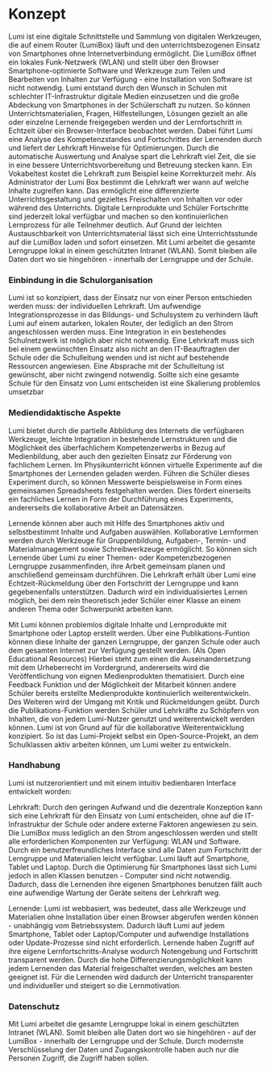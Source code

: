 # Konzept

Lumi ist eine digitale Schnittstelle und Sammlung von digitalen Werkzeugen, die auf einem Router (LumiBox) läuft und den unterrichtsbezogenen Einsatz von Smartphones ohne Internetverbindung ermöglicht. Die LumiBox öffnet ein lokales Funk-Netzwerk (WLAN) und stellt über den Browser Smartphone-optimierte Software und Werkzeuge zum Teilen und Bearbeiten von Inhalten zur Verfügung - eine Installation von Software ist nicht notwendig. Lumi entstand durch den Wunsch in Schulen mit schlechter IT-Infrastruktur digitale Medien einzusetzen und die große Abdeckung von Smartphones in der Schülerschaft zu nutzen. So können Unterrichtsmaterialien, Fragen, Hilfestellungen, Lösungen gezielt an alle oder einzelne Lernende freigegeben werden und der Lernfortschritt in Echtzeit über ein Browser-Interface beobachtet werden. Dabei führt Lumi eine Analyse des Kompetenzstandes und Fortschrittes der Lernenden durch und liefert der Lehrkraft Hinweise für Optimierungen. Durch die automatische Auswertung und Analyse spart die Lehrkraft viel Zeit, die sie in eine bessere Unterrichtsvorbereitung und Betreuung stecken kann. Ein Vokabeltest kostet die Lehrkraft zum Beispiel keine Korrekturzeit mehr. Als Administrator der Lumi Box bestimmt die Lehrkraft wer wann auf welche Inhalte zugreifen kann. Das ermöglicht eine differenzierte Unterrichtsgestaltung und gezieltes Freischalten von Inhalten vor oder während des Unterrichts. Digitale Lernprodukte und Schüler Fortschritte sind jederzeit lokal verfügbar und machen so den kontinuierlichen Lernprozess für alle Teilnehmer deutlich. Auf Grund der leichten Austauschbarkeit von Unterrichtsmaterial lässt sich eine Unterrichtsstunde auf die LumiBox laden und sofort einsetzen. Mit Lumi arbeitet die gesamte Lerngruppe lokal in einem geschützten Intranet (WLAN). Somit bleiben alle Daten dort wo sie hingehören - innerhalb der Lerngruppe und der Schule.

### Einbindung in die Schulorganisation

Lumi ist so konzipiert, dass der Einsatz nur von einer Person entschieden werden muss: der individuellen Lehrkraft. Um aufwendige Integrationsprozesse in das Bildungs- und Schulsystem zu verhindern läuft Lumi auf einem autarken, lokalen Router, der lediglich an den Strom angeschlossen werden muss. Eine Integration in ein bestehendes Schulnetzwerk ist möglich aber nicht notwendig. Eine Lehrkraft muss sich bei einem gewünschten Einsatz also nicht an den IT-Beauftragten der Schule oder die Schulleitung wenden und ist nicht auf bestehende Ressourcen angewiesen. Eine Absprache mit der Schulleitung ist gewünscht, aber nicht zwingend notwendig. Sollte sich eine gesamte Schule für den Einsatz von Lumi entscheiden ist eine Skalierung problemlos umsetzbar

### Mediendidaktische Aspekte

Lumi bietet durch die partielle Abbildung des Internets die verfügbaren Werkzeuge, leichte Integration in bestehende Lernstrukturen und die Möglichkeit des überfachlichem Kompetenzerwerbs in Bezug auf Medienbildung, aber auch den gezielten Einsatz zur Förderung von fachlichem Lernen. Im Physikunterricht können virtuelle Experimente auf die Smartphones der Lernenden geladen werden. Führen die Schüler dieses Experiment durch, so können Messwerte beispielsweise in Form eines gemeinsamen Spreadsheets festgehalten werden. Dies fördert einerseits ein fachliches Lernen in Form der Durchführung eines Experiments, andererseits die kollaborative Arbeit an Datensätzen.

Lernende können aber auch mit Hilfe des Smartphones aktiv und selbstbestimmt Inhalte und Aufgaben auswählen. Kollaborative Lernformen werden durch Werkzeuge für Gruppenbildung, Aufgaben-, Termin- und Materialmanagement sowie Schreibwerkzeuge ermöglicht. So können sich Lernende über Lumi zu einer Themen- oder Kompetenzbezogenen Lerngruppe zusammenfinden, ihre Arbeit gemeinsam planen und anschließend gemeinsam durchführen. Die Lehrkraft erhält über Lumi eine Echtzeit-Rückmeldung über den Fortschritt der Lerngruppe und kann gegebenenfalls unterstützen. Dadurch wird ein individualisiertes Lernen möglich, bei dem rein theoretisch jeder Schüler einer Klasse an einem anderen Thema oder Schwerpunkt arbeiten kann.

Mit Lumi können problemlos digitale Inhalte und Lernprodukte mit Smartphone oder Laptop erstellt werden. Über eine Publikations-Funtion können diese Inhalte der ganzen Lerngruppe, der ganzen Schule oder auch dem gesamten Internet zur Verfügung gestellt werden. (Als Open Educational Resources) Hierbei steht zum einen die Auseinandersetzung mit dem Urheberrecht im Vordergrund, andererseits wird die Veröffentlichung von eignen Medienprodukten thematisiert. Durch eine Feedback Funktion und der Möglichkeit der Mitarbeit können andere Schüler bereits erstellte Medienprodukte kontinuierlich weiterentwickeln. Des Weiteren wird der Umgang mit Kritik und Rückmeldungen geübt. Durch die Publikations-Funktion werden Schüler und Lehrkräfte zu Schöpfern von Inhalten, die von jedem Lumi-Nutzer genutzt und weiterentwickelt werden können. Lumi ist von Grund auf für die kollaborative Weiterentwicklung konzipiert. So ist das Lumi-Projekt selbst ein Open-Source-Projekt, an dem Schulklassen aktiv arbeiten können, um Lumi weiter zu entwickeln.

### Handhabung

Lumi ist nutzerorientiert und mit einem intuitiv bedienbaren Interface entwickelt worden:

Lehrkraft:
Durch den geringen Aufwand und die dezentrale Konzeption kann sich eine Lehrkraft für den Einsatz von Lumi entscheiden, ohne auf die IT-Infrastruktur der Schule oder andere externe Faktoren angewiesen zu sein. Die LumiBox muss lediglich an den Strom angeschlossen werden und stellt alle erforderlichen Komponenten zur Verfügung: WLAN und Software. Durch ein benutzerfreundliches Interface sind alle Daten zum Fortschritt der Lerngruppe und Materialien leicht verfügbar.
Lumi läuft auf Smartphone, Tablet und Laptop. Durch die Optimierung für Smartphones lässt sich Lumi jedoch in allen Klassen benutzen - Computer sind nicht notwendig. Dadurch, dass die Lernenden ihre eigenen Smartphones benutzen fällt auch eine aufwendige Wartung der Geräte seitens der Lehrkraft weg.

Lernende:
Lumi ist webbasiert, was bedeutet, dass alle Werkzeuge und Materialien ohne Installation über einen Browser abgerufen werden können - unabhängig vom Betriebssystem. Dadurch läuft Lumi auf jedem Smartphone, Tablet oder Laptop/Computer und aufwendige Installations oder Update-Prozesse sind nicht erforderlich. Lernende haben Zugriff auf ihre eigene Lernfortschritts-Analyse wodurch Notengebung und Fortschritt transparent werden. Durch die hohe Differenzierungsmöglichkeit kann jedem Lernenden das Material freigeschaltet werden, welches am besten geeignet ist. Für die Lernenden wird dadurch der Unterricht transparenter und individueller und steigert so die Lernmotivation.

### Datenschutz

Mit Lumi arbeitet die gesamte Lerngruppe lokal in einem geschützten Intranet (WLAN). Somit bleiben alle Daten dort wo sie hingehören - auf der LumiBox - innerhalb der Lerngruppe und der Schule. Durch modernste Verschlüsselung der Daten und Zugangskontrolle haben auch nur die Personen Zugriff, die Zugriff haben sollen.
